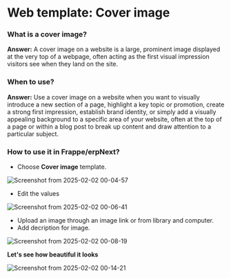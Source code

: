 # Web template: Cover image

### What is a cover image?
**Answer:** A cover image on a website is a large, prominent image displayed at the very top of a webpage, 
often acting as the first visual impression visitors see when they land on the site.

### When to use?
**Answer:** Use a cover image on a website when you want to visually introduce a new section of a page,
highlight a key topic or promotion, create a strong first impression, establish brand identity,
or simply add a visually appealing background to a specific area of your website, often at the 
top of a page or within a blog post to break up content and draw attention to a particular subject.

### How to use it in Frappe/erpNext?
* Choose **Cover image** template.

![Screenshot from 2025-02-02 00-04-57](https://github.com/user-attachments/assets/5cf14390-ac59-4b57-aba0-13f70c8c16f2)

* Edit the values

![Screenshot from 2025-02-02 00-06-41](https://github.com/user-attachments/assets/1d62bad1-1ae6-49a6-a725-d2584f36bcd8)

* Upload an image through an image link or from library and computer.
* Add decription for image.

![Screenshot from 2025-02-02 00-08-19](https://github.com/user-attachments/assets/b9542648-288f-4e1f-8e5a-042bda9c9a2a)

**Let's see how beautiful it looks**

![Screenshot from 2025-02-02 00-14-21](https://github.com/user-attachments/assets/0ea96cfe-1f34-4119-a1de-02be31429468)

